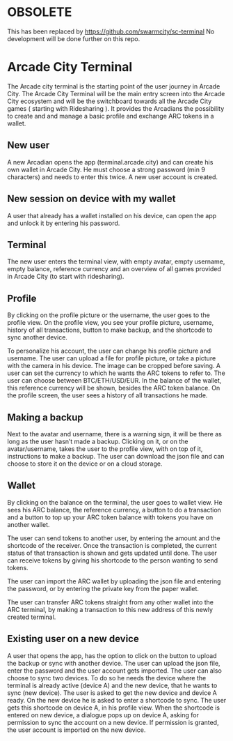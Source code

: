 # OBSOLETE

This has been replaced by https://github.com/swarmcity/sc-terminal
No development will be done further on this repo.

# Arcade City Terminal

The Arcade city terminal is the starting point of the user journey in Arcade City. The Arcade City Terminal will be the main entry screen into the Arcade City ecosystem and will be the switchboard towards all the Arcade City games ( starting with Ridesharing ). It provides the Arcadians the possibility to create and and manage a basic profile and exchange ARC tokens in a wallet.

## New user
A new Arcadian opens the app (terminal.arcade.city) and can create his own wallet in Arcade City. He must choose a strong password (min 9 characters) and needs to enter this twice. A new user account is created. 

## New session on device with my wallet
A user that already has a wallet installed on his device, can open the app and unlock it by entering his password.

## Terminal
The new user enters the terminal view, with empty avatar, empty username, empty balance, reference currency and an overview of all games provided in Arcade City (to start with ridesharing).

## Profile
By clicking on the profile picture or the username, the user goes to the profile view. 
On the profile view, you see your profile picture, username, history of all transactions, button to make backup, and the shortcode to sync another device.

To personalize his account, the user can change his profile picture and username. The user can upload a file for profile picture, or take a picture with the camera in his device. The image can be cropped before saving. A user can set the currency to which he wants the ARC tokens to refer to. The user can choose between BTC/ETH/USD/EUR. In the balance of the wallet, this reference currency will be shown, besides the ARC token balance. On the profile screen, the user sees a history of all transactions he made.

## Making a backup
Next to the avatar and username, there is a warning sign, it will be there as long as the user hasn’t made a backup. Clicking on it, or on the avatar/username, takes the user to the profile view, with on top of it, instructions to make a backup.
The user can download the json file and can choose to store it on the device or on a cloud storage.

## Wallet
By clicking on the balance on the terminal, the user goes to wallet view.
He sees his ARC balance, the reference currency, a button to do a transaction and a button to top up your ARC token balance with tokens you have on another wallet.

The user can send tokens to another user, by entering the amount and the shortcode of the receiver. Once the transaction is completed, the current status of that transaction is shown and gets updated until done. 
The user can receive tokens by giving his shortcode to the person wanting to send tokens.

The user can import the ARC wallet by uploading the json file and entering the password, or by entering the private key from the paper wallet.

The user can transfer ARC tokens straight from any other wallet into the ARC terminal, by making a transaction to this new address of this newly created terminal.

## Existing user on a new device
A user that opens the app, has the option to click on the button to upload the backup or sync with another device.
The user can upload the json file, enter the password and the user account gets imported.
The user can also choose to sync two devices. To do so he needs the device where the terminal is already active (device A) and the new device, that he wants to sync (new device). The user is asked to get the new device and device A ready. On the new device he is asked to enter a shortcode to sync. The user gets this shortcode on device A, in his profile view. When the shortcode is entered on new device, a dialogue pops up on device A, asking for permission to sync the account on a new device. If permission is granted, the user account is imported on the new device.




